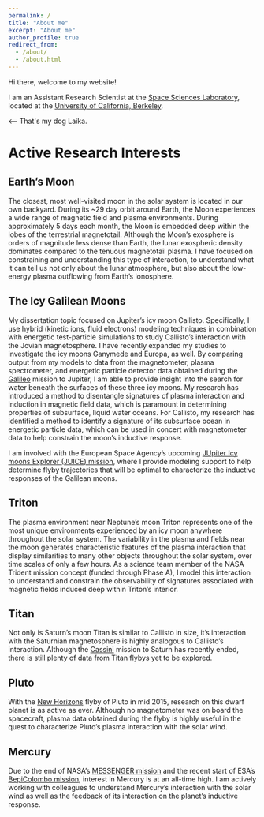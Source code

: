 ```yaml
---
permalink: /
title: "About me"
excerpt: "About me"
author_profile: true
redirect_from: 
  - /about/
  - /about.html
---
```



Hi there, welcome to my website!

I am an Assistant Research Scientist at the [Space Sciences Laboratory](https://www.ssl.berkeley.edu/full-directory/name/lucas-liuzzo/), located at the [University of California, Berkeley](https://www.berkeley.edu).

<-- That's my dog Laika.



Active Research Interests
======
## Earth’s Moon
The closest, most well-visited moon in the solar system is located in our own backyard. During its ~29 day orbit around Earth, the Moon experiences a wide range of magnetic field and plasma environments. During approximately 5 days each month, the Moon is embedded deep within the lobes of the terrestrial magnetotail. Although the Moon’s exosphere is orders of magnitude less dense than Earth, the lunar exospheric density dominates compared to the tenuous magnetotail plasma. I have focused on constraining and understanding this type of interaction, to understand what it can tell us not only about the lunar atmosphere, but also about the low-energy plasma outflowing from Earth’s ionosphere.

## The Icy Galilean Moons
My dissertation topic focused on Jupiter’s icy moon Callisto. Specifically, I use hybrid (kinetic ions, fluid electrons) modeling techniques in combination with energetic test-particle simulations to study Callisto’s interaction with the Jovian magnetosphere. I have recently expanded my studies to investigate the icy moons Ganymede and Europa, as well. By comparing output from my models to data from the magnetometer, plasma spectrometer, and energetic particle detector data obtained during the [Galileo](https://galileo.jpl.nasa.gov/) mission to Jupiter, I am able to provide insight into the search for water beneath the surfaces of these three icy moons. My research has introduced a method to disentangle signatures of plasma interaction and induction in magnetic field data, which is paramount in determining properties of subsurface, liquid water oceans. For Callisto, my research has identified a method to identify a signature of its subsurface ocean in energetic particle data, which can be used in concert with magnetometer data to help constrain the moon’s inductive response.

I am involved with the European Space Agency’s upcoming [JUpiter Icy moons Explorer (JUICE) mission](http://sci.esa.int/juice/), where I provide modeling support to help determine flyby trajectories that will be optimal to characterize the inductive responses of the Galilean moons.

## Triton
The plasma environment near Neptune’s moon Triton represents one of the most unique environments experienced by an icy moon anywhere throughout the solar system. The variability in the plasma and fields near the moon generates characteristic features of the plasma interaction that display similarities to many other objects throughout the solar system, over time scales of only a few hours. As a science team member of the NASA Trident mission concept (funded through Phase A), I model this interaction to understand and constrain the observability of signatures associated with magnetic fields induced deep within Triton’s interior.

## Titan
Not only is Saturn’s moon Titan is similar to Callisto in size, it’s interaction with the Saturnian magnetosphere is highly analogous to Callisto’s interaction. Although the [Cassini](https://saturn.jpl.nasa.gov/) mission to Saturn has recently ended, there is still plenty of data from Titan flybys yet to be explored.

## Pluto
With the [New Horizons](http://pluto.jhuapl.edu/) flyby of Pluto in mid 2015, research on this dwarf planet is as active as ever. Although no magnetometer was on board the spacecraft, plasma data obtained during the flyby is highly useful in the quest to characterize Pluto’s plasma interaction with the solar wind.

## Mercury
Due to the end of NASA’s [MESSENGER mission](http://messenger.jhuapl.edu/) and the recent start of ESA’s [BepiColombo mission](http://sci.esa.int/bepicolombo/), interest in Mercury is at an all-time high. I am actively working with colleagues to understand Mercury’s interaction with the solar wind as well as the feedback of its interaction on the planet’s inductive response.


